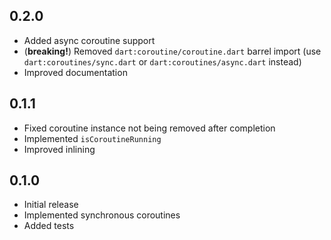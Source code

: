 ## 0.2.0
- Added async coroutine support
- (**breaking!**) Removed `dart:coroutine/coroutine.dart` barrel import (use `dart:coroutines/sync.dart` or `dart:coroutines/async.dart` instead)
- Improved documentation

## 0.1.1

- Fixed coroutine instance not being removed after completion
- Implemented `isCoroutineRunning`
- Improved inlining


## 0.1.0

- Initial release
- Implemented synchronous coroutines
- Added tests
